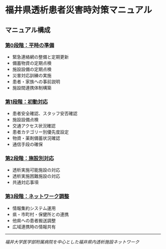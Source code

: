 # 福井県透析患者災害時対策マニュアル

## マニュアル構成

### [第0段階：平時の準備](00-preparation.md)
- 緊急連絡網の整備と定期更新
- 備蓄物資の定期点検
- 施設設備の定期点検
- 災害対応訓練の実施
- 患者・家族への事前説明
- 施設間連携体制構築

### [第1段階：初動対応](01-初動対応.md)
- 患者安全確認、スタッフ安否確認
- 施設設備点検
- 交通アクセス状況確認
- 患者カテゴリー別優先度設定
- 物資・薬剤備蓄状況確認
- 通信手段の確保

### [第2段階：施設別対応](02-施設別対応.md)
- 透析実施可能施設の対応
- 透析実施困難施設の対応
- 共通対応事項

### [第3段階：ネットワーク調整](03-ネットワーク調整.md)
- 情報集約システム運用
- 県・市町村・保健所との連携
- 他県への患者搬送調整
- 広域連携時の情報共有

---
*福井大学医学部附属病院を中心とした福井県内透析施設ネットワーク*
